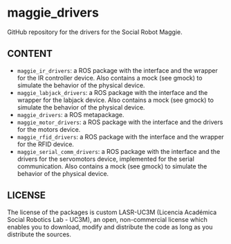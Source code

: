 # maggie_drivers

GitHub repository for the drivers for the Social Robot Maggie.

## CONTENT

- `maggie_ir_drivers`: a ROS package with the interface and the wrapper for the IR controller device. Also contains a mock (see gmock) to simulate the behavior of the physical device.
- `maggie_labjack_drivers`: a ROS package with the interface and the wrapper for the labjack device. Also contains a mock (see gmock) to simulate the behavior of the physical device.
- `maggie_drivers`: a ROS metapackage.
- `maggie_motor_drivers`: a ROS package with the interface and the drivers for the motors device.
- `maggie_rfid_drivers`: a ROS package with the interface and the wrapper for the RFID device.
- `maggie_serial_comm_drivers`: a ROS package with the interface and the drivers for the servomotors device, implemented for the serial communication. Also contains a mock (see gmock) to simulate the behavior of the physical device.

## LICENSE

The license of the packages is custom LASR-UC3M (Licencia Académica Social Robotics Lab - UC3M), an open, non-commercial license which enables you to download, modify and distribute the code as long as you distribute the sources.  
